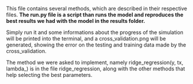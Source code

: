 This file contains several methods, which are described in their respective files.
**The run.py file is a script than runs the model and reproduces the best results we had with the model in the results folder.** 

Simply run it and some informations about the progress of the simulation will be printed into the terminal, and a cross_validation.png will be generated, showing the error on the testing and training data made by the cross_validation.

The method we were asked to implement, namely ridge_regression(y, tx, lambda_) is in the file ridge_regression, along with the other methods that help selecting the best parameters.
